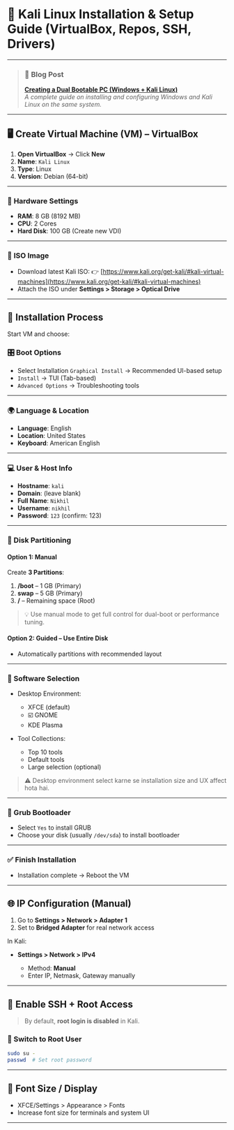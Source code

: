 # 🐉 Kali Linux Installation & Setup Guide (VirtualBox, Repos, SSH, Drivers)
---
> ### 📝 Blog Post  
> **[Creating a Dual Bootable PC (Windows + Kali Linux)](https://medium.com/@nikhilpatidar01/creating-a-dual-bootable-pc-windows-kali-linux-1051f303ef17)**  
> *A complete guide on installing and configuring Windows and Kali Linux on the same system.*

---

## 🖥️ **Create Virtual Machine (VM) – VirtualBox**

1. **Open VirtualBox** → Click **New**
2. **Name**: `Kali Linux`
3. **Type**: Linux
4. **Version**: Debian (64-bit)

---

### 💾 **Hardware Settings**

* **RAM**: 8 GB (8192 MB)
* **CPU**: 2 Cores
* **Hard Disk**: 100 GB (Create new VDI)

---

### 📀 **ISO Image**

* Download latest Kali ISO:
  👉 [https://www.kali.org/get-kali/#kali-virtual-machines](https://www.kali.org/get-kali/#kali-virtual-machines)
* Attach the ISO under **Settings > Storage > Optical Drive**

---

## 🚀 **Installation Process**

Start VM and choose:

### 🎛️ Boot Options

* Select Installation `Graphical Install` → Recommended UI-based setup
* `Install` → TUI (Tab-based)
* `Advanced Options` → Troubleshooting tools

---

### 🌍 Language & Location

* **Language**: English
* **Location**: United States
* **Keyboard**: American English

---

### 💻 User & Host Info

* **Hostname**: `kali`
* **Domain**: (leave blank)
* **Full Name**: `Nikhil`
* **Username**: `nikhil`
* **Password**: `123` (confirm: 123)

---

### 🧱 Disk Partitioning

#### Option 1: Manual

Create **3 Partitions**:

1. **/boot** – 1 GB (Primary)
2. **swap** – 5 GB (Primary)
3. **/** – Remaining space (Root)

> 💡 Use manual mode to get full control for dual-boot or performance tuning.

#### Option 2: Guided – Use Entire Disk

* Automatically partitions with recommended layout

---

### 🧰 Software Selection

* Desktop Environment:

  *  XFCE (default)
  * ☑️ GNOME
  *  KDE Plasma
* Tool Collections:

  *  Top 10 tools
  *  Default tools
  *  Large selection (optional)

> ⚠️ Desktop environment select karne se installation size and UX affect hota hai.

---

### 🔧 Grub Bootloader

* Select `Yes` to install GRUB
* Choose your disk (usually `/dev/sda`) to install bootloader

---

### ✅ Finish Installation

* Installation complete → Reboot the VM

---

## 🌐 **IP Configuration (Manual)**

1. Go to **Settings > Network > Adapter 1**
2. Set to **Bridged Adapter** for real network access

In Kali:

* **Settings > Network > IPv4**

  * Method: **Manual**
  * Enter IP, Netmask, Gateway manually

---

## 🔐 **Enable SSH + Root Access**

> By default, **root login is disabled** in Kali.

### 🧑 Switch to Root User

```bash
sudo su -
passwd  # Set root password
```
 
---

## 🎨 Font Size / Display

* XFCE/Settings > Appearance > Fonts
* Increase font size for terminals and system UI

---
